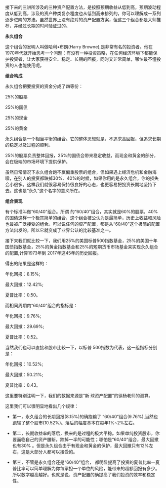 接下来的三讲所涉及的三种资产配置方法，是按照预期收益从低到高，预期波动程度从低到高，涉及的资产种类复杂程度也从低到高来排列的，你可以理解成一系列逐步进阶的方法。虽然世界上没有绝对的资产配置方案，但这三个组合都是大师推荐，并经过长期的时间验证过的。 

**永久组合**

这个组合的发明人叫做哈利•布朗(Harry Browne),是非常有名的投资者。他在1970年代就开始思考一个问题：有没有一种投资策略，在任何经济环境下都能保护投资者，让大家获得安全、稳定、长期的回报，同时又非常简单，哪怕最不懂投资的人也能使用呢。

**组合构成**

永久组合把要投资的资金分成了四等份：

25%的股票

25%的国债

25%的现金

25%的黄金

永久组合是一个相当平衡的组合。它的整体思想就是，不追求高回报，但追求长期的稳定以及过程的顺利。 

25%的股票负责整体回报，25%的国债会带来稳定收益，而现金和黄金的部分，会在极端的市场环境下提供保护。 

虽然日常情况下永久组合跑不赢偏重股票的组合，但如果遇上经济危机和金融海啸，在别人的投资都跌掉30%、40%的时候，如果你用的是永久组合，你的损失会小很多。这样我们就很容易保持很良好的心态，也更容易把投资长期地坚持下去。这也是“永久”这个名字的意义所在。

 

**组合表现**

有个标准叫做“60/40”组合。所谓 的“60/40”组合，其实就是60%的股票，40%的国债这样一个极其简单的组合，这个组合被公认为是最简单，历史上收益和风险也最被广泛接受的组合。可以说任何的资产配置，都是从“60/40”这个极简的配置方法出发的，所以它就变成了业界公认的比较基准之一。

接下来我们就比较一下，我们用25%的美国标普500指数基金，25%的美国十年国债指数基金，25%的黄金指数基金和25%的短期货币市场基金来实现永久组合的配置,计算1973年到 2017年这45年的历史回报。

得出的结果是这样的：

年化回报：8.15%;

最大回撤：12.42%;

夏普比率：0.50。

 

而相同周期内“60/40”组合的指标是：

年化回报：9.76%;

最大回撤：29.69%;

夏普比率：0.52。

 

当然我们也可以直接和股市比较一下，以标普 500指数为代表，这一组指标分别是：

年化回报：10.52%;

最大回撤：50.21%;

夏普比率：0.43。 

这里要特别注明一下，我们的数据来源是“新 球资产配置”的徐杨老师的测算。 

这里我们可以很明显地看出几个规律：

- 第一，永久组合的长期回报(8.15%)的确跑输了 “60/40”组合(9.76%),当然也跑输了整个股市(10.52%)。落后的幅度基本在每年1%~2%左右。 

- 第二，长期收益率的落后，换来的是过程的极大平稳。如果单纯投资股市，你要面临自己的资产腰斩，跌掉一半的可能性；哪怕是“60/40”组合，最大回撤也有30% 。但是永久组合由于有现金和黄金的保护，最大回撤只有12%左右，这是大部分人都可以接受的。 

- 第三，不管是永久组合还是“60/40”组合， 都明显提高了投资的夏普比率一夏普比率可以简单理解为你每承担一个单位的风险，能带来的超额回报有多少。所以数字越高越好。也就是说，资产配置的确提高了我们投资的效率和稳定性。

 